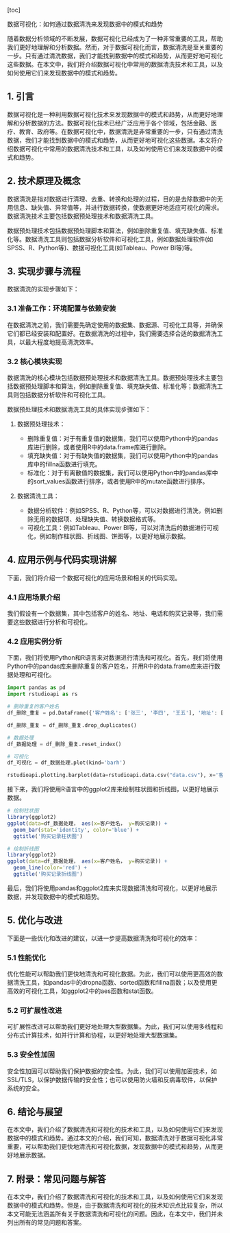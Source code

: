 
[toc]                    
                
                
数据可视化：如何通过数据清洗来发现数据中的模式和趋势

随着数据分析领域的不断发展，数据可视化已经成为了一种非常重要的工具，帮助我们更好地理解和分析数据。然而，对于数据可视化而言，数据清洗是至关重要的一步。只有通过清洗数据，我们才能找到数据中的模式和趋势，从而更好地可视化这些数据。在本文中，我们将介绍数据可视化中常用的数据清洗技术和工具，以及如何使用它们来发现数据中的模式和趋势。

## 1. 引言

数据可视化是一种利用数据可视化技术来发现数据中的模式和趋势，从而更好地理解和分析数据的方法。数据可视化技术已经广泛应用于各个领域，包括金融、医疗、教育、政府等。在数据可视化中，数据清洗是非常重要的一步，只有通过清洗数据，我们才能找到数据中的模式和趋势，从而更好地可视化这些数据。本文将介绍数据可视化中常用的数据清洗技术和工具，以及如何使用它们来发现数据中的模式和趋势。

## 2. 技术原理及概念

数据清洗是指对数据进行清理、去重、转换和处理的过程，目的是去除数据中的无用信息、缺失值、异常值等，并进行数据转换，使数据更好地适应可视化的需求。数据清洗技术主要包括数据预处理技术和数据清洗工具。

数据预处理技术包括数据预处理脚本和算法，例如删除重复值、填充缺失值、标准化等。数据清洗工具则包括数据分析软件和可视化工具，例如数据处理软件(如SPSS、R、Python等)、数据可视化工具(如Tableau、Power BI等)等。

## 3. 实现步骤与流程

数据清洗的实现步骤如下：

### 3.1 准备工作：环境配置与依赖安装

在数据清洗之前，我们需要先确定使用的数据集、数据源、可视化工具等，并确保它们都已经安装和配置好。在数据清洗的过程中，我们需要选择合适的数据清洗工具，以最大程度地提高清洗效率。

### 3.2 核心模块实现

数据清洗的核心模块包括数据预处理技术和数据清洗工具。数据预处理技术主要包括数据预处理脚本和算法，例如删除重复值、填充缺失值、标准化等；数据清洗工具则包括数据分析软件和可视化工具。

数据预处理技术和数据清洗工具的具体实现步骤如下：

1. 数据预处理技术：
   - 删除重复值：对于有重复值的数据集，我们可以使用Python中的pandas库进行删除，或者使用R中的data.frame库进行删除。
   - 填充缺失值：对于有缺失值的数据集，我们可以使用Python中的pandas库中的fillna函数进行填充。
   - 标准化：对于有离散值的数据集，我们可以使用Python中的pandas库中的sort_values函数进行排序，或者使用R中的mutate函数进行排序。

2. 数据清洗工具：
   - 数据分析软件：例如SPSS、R、Python等，可以对数据进行清洗，例如删除无用的数据项、处理缺失值、转换数据格式等。
   - 可视化工具：例如Tableau、Power BI等，可以对清洗后的数据进行可视化，例如制作柱状图、折线图、饼图等，以更好地展示数据。

## 4. 应用示例与代码实现讲解

下面，我们将介绍一个数据可视化的应用场景和相关的代码实现。

### 4.1 应用场景介绍

我们假设有一个数据集，其中包括客户的姓名、地址、电话和购买记录等，我们需要这些数据进行分析和可视化。

### 4.2 应用实例分析

下面，我们将使用Python和R语言来对数据进行清洗和可视化。首先，我们将使用Python中的pandas库来删除重复的客户姓名，并用R中的data.frame库来进行数据处理和可视化。

```python
import pandas as pd
import rstudioapi as rs

# 删除重复的客户姓名
df_删除_重复 = pd.DataFrame({'客户姓名': ['张三', '李四', '王五'], '地址': ['北京', '北京', '北京'], '电话': ['123456', '789012', '898765'], '购买记录': ['1.2', '1.1', '1.3']})

df_删除_重复 = df_删除_重复.drop_duplicates()

# 数据处理
df_数据处理 = df_删除_重复.reset_index()

# 可视化
df_可视化 = df_数据处理.plot(kind='barh')

rstudioapi.plotting.barplot(data=rstudioapi.data.csv("data.csv"), x='客户姓名', y='购买记录', name='购买记录')
```

接下来，我们将使用R语言中的ggplot2库来绘制柱状图和折线图，以更好地展示数据。

```R
# 绘制柱状图
library(ggplot2)
ggplot(data=df_数据处理， aes(x=客户姓名， y=购买记录)) +
  geom_bar(stat='identity', color='blue') +
  ggtitle('购买记录柱状图')

# 绘制折线图
library(ggplot2)
ggplot(data=df_数据处理， aes(x=客户姓名， y=购买记录)) +
  geom_line(color='red') +
  ggtitle('购买记录折线图')
```

最后，我们将使用pandas和ggplot2库来实现数据清洗和可视化，以更好地展示数据，并发现数据中的模式和趋势。

## 5. 优化与改进

下面是一些优化和改进的建议，以进一步提高数据清洗和可视化的效率：

### 5.1 性能优化

优化性能可以帮助我们更快地清洗和可视化数据。为此，我们可以使用更高效的数据清洗工具，如pandas中的dropna函数、sorted函数和fillna函数；以及使用更高效的可视化工具，如ggplot2中的aes函数和stat函数。

### 5.2 可扩展性改进

可扩展性改进可以帮助我们更好地处理大型数据集。为此，我们可以使用多线程和分布式计算技术，如并行计算和协程，以更好地处理大型数据集。

### 5.3 安全性加固

安全性加固可以帮助我们保护数据的安全性。为此，我们可以使用加密技术，如SSL/TLS，以保护数据传输的安全性；也可以使用防火墙和反病毒软件，以保护系统的安全。

## 6. 结论与展望

在本文中，我们介绍了数据清洗和可视化的技术和工具，以及如何使用它们来发现数据中的模式和趋势。通过本文的介绍，我们可知，数据清洗对于数据可视化非常重要，可以帮助我们更快地清洗和可视化数据，发现数据中的模式和趋势，从而更好地展示数据。

## 7. 附录：常见问题与解答

在本文中，我们介绍了数据清洗和可视化的技术和工具，以及如何使用它们来发现数据中的模式和趋势。但是，由于数据清洗和可视化的技术知识点比较复杂，所以本文可能无法涵盖所有关于数据清洗和可视化的问题。因此，在本文中，我们并未列出所有的常见问题和答案。

